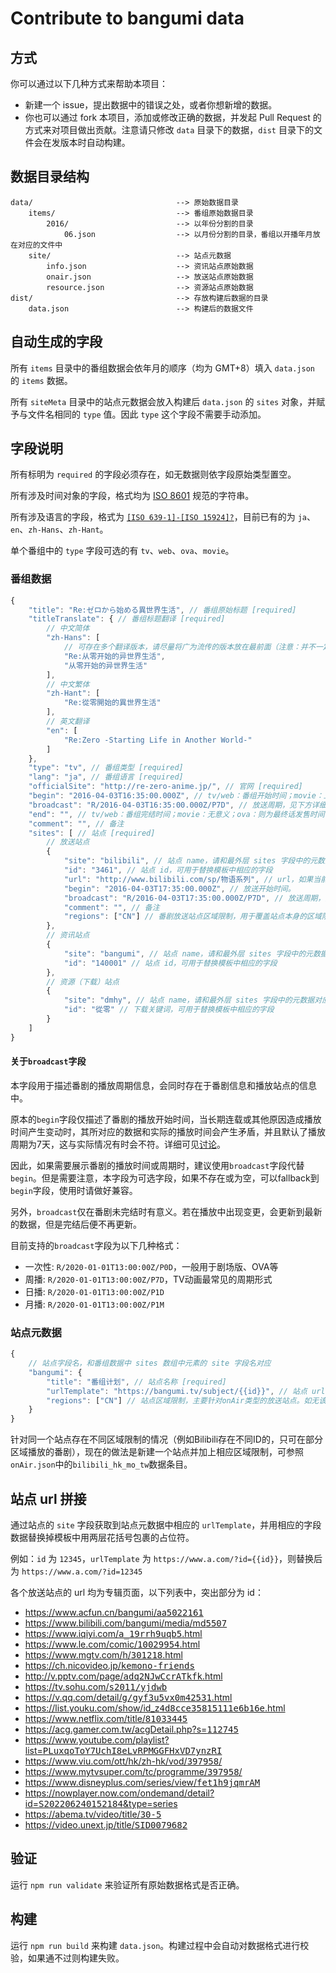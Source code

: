# Contribute to bangumi data

## 方式

你可以通过以下几种方式来帮助本项目：

* 新建一个 issue，提出数据中的错误之处，或者你想新增的数据。
* 你也可以通过 fork 本项目，添加或修改正确的数据，并发起 Pull Request 的方式来对项目做出贡献。注意请只修改 `data` 目录下的数据，`dist` 目录下的文件会在发版本时自动构建。

## 数据目录结构

```
data/                                --> 原始数据目录
    items/                           --> 番组原始数据目录
        2016/                        --> 以年份分割的目录
            06.json                  --> 以月份分割的目录，番组以开播年月放在对应的文件中
    site/                            --> 站点元数据
        info.json                    --> 资讯站点原始数据
        onair.json                   --> 放送站点原始数据
        resource.json                --> 资源站点原始数据
dist/                                --> 存放构建后数据的目录
    data.json                        --> 构建后的数据文件
```

## 自动生成的字段

所有 `items` 目录中的番组数据会依年月的顺序（均为 GMT+8）填入 `data.json` 的 `items` 数据。

所有 `siteMeta` 目录中的站点元数据会放入构建后 `data.json` 的 `sites` 对象，并赋予与文件名相同的 `type` 值。因此 `type` 这个字段不需要手动添加。

## 字段说明

所有标明为 `required` 的字段必须存在，如无数据则依字段原始类型置空。

所有涉及时间对象的字段，格式均为 [ISO 8601](https://zh.wikipedia.org/zh-hans/ISO_8601) 规范的字符串。

所有涉及语言的字段，格式为 [`[ISO 639-1]-[ISO 15924]?`](https://tools.ietf.org/html/bcp47)，目前已有的为 `ja`、`en`、`zh-Hans`、`zh-Hant`。

单个番组中的 `type` 字段可选的有 `tv`、`web`、`ova`、`movie`。

### 番组数据

```js
{
    "title": "Re:ゼロから始める異世界生活", // 番组原始标题 [required]
    "titleTranslate": { // 番组标题翻译 [required]
        // 中文简体
        "zh-Hans": [
            // 可存在多个翻译版本，请尽量将广为流传的版本放在最前面（注意：并不一定是最正确的）
            "Re:从零开始的异世界生活",
            "从零开始的异世界生活"
        ],
        // 中文繁体
        "zh-Hant": [
            "Re:從零開始的異世界生活"
        ],
        // 英文翻译
        "en": [
            "Re:Zero -Starting Life in Another World-"
        ]
    },
    "type": "tv", // 番组类型 [required]
    "lang": "ja", // 番组语言 [required]
    "officialSite": "http://re-zero-anime.jp/", // 官网 [required]
    "begin": "2016-04-03T16:35:00.000Z", // tv/web：番组开始时间；movie：上映日期；ova：首话发售时间 [required]
    "broadcast": "R/2016-04-03T16:35:00.000Z/P7D", // 放送周期，见下方详细说明
    "end": "", // tv/web：番组完结时间；movie：无意义；ova：则为最终话发售时间（未确定则置空） [required]
    "comment": "", // 备注
    "sites": [ // 站点 [required]
        // 放送站点
        {
            "site": "bilibili", // 站点 name，请和最外层 sites 字段中的元数据对应 [required]
            "id": "3461", // 站点 id，可用于替换模板中相应的字段
            "url": "http://www.bilibili.com/sp/物语系列", // url，如果当前url不符合urlTemplate中的规则时使用，优先级高于id
            "begin": "2016-04-03T17:35:00.000Z", // 放送开始时间。
            "broadcast": "R/2016-04-03T17:35:00.000Z/P7D", // 放送周期，见下方详细说明
            "comment": "", // 备注
            "regions": ["CN"] // 番剧放送站点区域限制，用于覆盖站点本身的区域限制
        },
        // 资讯站点
        {
            "site": "bangumi", // 站点 name，请和最外层 sites 字段中的元数据对应 [required]
            "id": "140001" // 站点 id，可用于替换模板中相应的字段
        },
        // 资源（下载）站点
        {
            "site": "dmhy", // 站点 name，请和最外层 sites 字段中的元数据对应 [required]
            "id": "從零" // 下载关键词，可用于替换模板中相应的字段
        }
    ]
}
```

#### 关于`broadcast`字段

本字段用于描述番剧的播放周期信息，会同时存在于番剧信息和播放站点的信息中。

原本的`begin`字段仅描述了番剧的播放开始时间，当长期连载或其他原因造成播放时间产生变动时，其所对应的数据和实际的播放时间会产生矛盾，并且默认了播放周期为7天，这与实际情况有时会不符。详细可见[讨论](https://github.com/bangumi-data/bangumi-data/issues/106)。

因此，如果需要展示番剧的播放时间或周期时，建议使用`broadcast`字段代替`begin`。但是需要注意，本字段为可选字段，如果不存在或为空，可以fallback到`begin`字段，使用时请做好兼容。

另外，`broadcast`仅在番剧未完结时有意义。若在播放中出现变更，会更新到最新的数据，但是完结后便不再更新。

目前支持的`broadcast`字段为以下几种格式：

* 一次性: `R/2020-01-01T13:00:00Z/P0D`，一般用于剧场版、OVA等
* 周播: `R/2020-01-01T13:00:00Z/P7D`，TV动画最常见的周期形式
* 日播: `R/2020-01-01T13:00:00Z/P1D`
* 月播: `R/2020-01-01T13:00:00Z/P1M`

### 站点元数据

```js
{
    // 站点字段名，和番组数据中 sites 数组中元素的 site 字段名对应
    "bangumi": {
        "title": "番组计划", // 站点名称 [required]
        "urlTemplate": "https://bangumi.tv/subject/{{id}}", // 站点 url 模板 [required]
        "regions": ["CN"] // 站点区域限制，主要针对onAir类型的放送站点。如无该字段，表明该站点无区域限制
    }
}
```

针对同一个站点存在不同区域限制的情况（例如Bilibili存在不同ID的，只可在部分区域播放的番剧），现在的做法是新建一个站点并加上相应区域限制，可参照`onAir.json`中的`bilibili_hk_mo_tw`数据条目。

## 站点 url 拼接

通过站点的 `site` 字段获取到站点元数据中相应的 `urlTemplate`，并用相应的字段数据替换掉模板中用两层花括号包裹的占位符。

例如：`id` 为 `12345`，`urlTemplate` 为 `https://www.a.com/?id={{id}}`，则替换后为 `https://www.a.com/?id=12345`

各个放送站点的 url 均为专辑页面，以下列表中，突出部分为 id：

* [https://www.acfun.cn/bangumi/aa<kbd>5022161</kbd>](https://www.acfun.cn/bangumi/aa5022161)
* [https://www.bilibili.com/bangumi/media/md<kbd>5507</kbd>](https://www.bilibili.com/bangumi/media/md5507)
* [https://www.iqiyi.com/<kbd>a_19rrh9uqb5</kbd>.html](https://www.iqiyi.com/a_19rrh9uqb5.html)
* [https://www.le.com/comic/<kbd>10029954</kbd>.html](https://www.le.com/comic/10029954.html)
* [https://www.mgtv.com/h/<kbd>301218</kbd>.html](https://www.mgtv.com/h/301218.html)
* [https://ch.nicovideo.jp/<kbd>kemono-friends</kbd>](https://ch.nicovideo.jp/kemono-friends)
* [http://v.pptv.com/page/<kbd>adq2NJwCcrATkfk</kbd>.html](http://v.pptv.com/page/adq2NJwCcrATkfk.html)
* [https://tv.sohu.com/<kbd>s2011/yjdwb</kbd>](https://tv.sohu.com/s2011/yjdwb/)
* [https://v.qq.com/detail/<kbd>g/gyf3u5vx0m42531</kbd>.html](https://v.qq.com/detail/g/gyf3u5vx0m42531.html)
* [https://list.youku.com/show/id_z<kbd>4d8cce35815111e6b16e</kbd>.html](https://list.youku.com/show/id_z4d8cce35815111e6b16</kbd>.html)
* [https://www.netflix.com/title/<kbd>81033445</kbd>](https://www.netflix.com/title/81033445)
* [https://acg.gamer.com.tw/acgDetail.php?s=<kbd>112745</kbd>](https://acg.gamer.com.tw/acgDetail.php?s=112745)
* [https://www.youtube.com/playlist?list=<kbd>PLuxqoToY7UchI8eLvRPMGGFHxVD7ynzRI</kbd>](https://www.youtube.com/playlist?list=PLuxqoToY7UchI8eLvRPMGGFHxVD7ynzRI)
* [https://www.viu.com/ott/hk/zh-hk/vod/<kbd>397958</kbd>/](https://www.viu.com/ott/hk/zh-hk/vod/397958/)
* [https://www.mytvsuper.com/tc/programme/<kbd>397958</kbd>/](https://www.mytvsuper.com/tc/programme/yurucamp_115005/)
* [https://www.disneyplus.com/series/view/<kbd>fet1h9jqmrAM</kbd>](https://www.disneyplus.com/series/view/fet1h9jqmrAM)
* [https://nowplayer.now.com/ondemand/detail?id=<kbd>S202206240152184</kbd>&type=series](https://nowplayer.now.com/ondemand/detail?id=S202206240152184&type=series)
* [https://abema.tv/video/title/<kbd>30-5</kbd>](https://abema.tv/video/title/30-5)
* [https://video.unext.jp/title/<kbd>SID0079682</kbd>](https://video.unext.jp/title/SID0079682)

## 验证

运行 `npm run validate` 来验证所有原始数据格式是否正确。

## 构建

运行 `npm run build` 来构建 `data.json`。构建过程中会自动对数据格式进行校验，如果通不过则构建失败。
